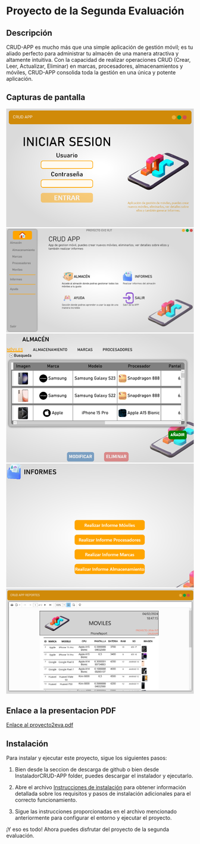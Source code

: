 # Proyecto de la Segunda Evaluación

## Descripción

CRUD-APP es mucho más que una simple aplicación de gestión móvil; es tu aliado perfecto 
para administrar tu almacén de una manera atractiva y altamente intuitiva. Con la capacidad 
de  realizar  operaciones  CRUD  (Crear,  Leer,  Actualizar,  Eliminar)  en  marcas,  procesadores, 
almacenamientos  y  móviles,  CRUD-APP  consolida  toda  la  gestión  en  una  única  y  potente  
aplicación.

## Capturas de pantalla

![Captura de pantalla 1](PROYECTO-EV2-RJT/CORE/IMAGES/HELP_IMAGES/help_Registration.png)
![Captura de pantalla 1](PROYECTO-EV2-RJT/CORE/IMAGES/HELP_IMAGES/help_MainWindow.png)
![Captura de pantalla 1](PROYECTO-EV2-RJT/CORE/IMAGES/HELP_IMAGES/help_WarehouseSection.png)
![Captura de pantalla 1](PROYECTO-EV2-RJT/CORE/IMAGES/HELP_IMAGES/help_ReportsSection.png)
![Captura de pantalla 1](PROYECTO-EV2-RJT/CORE/IMAGES/HELP_IMAGES/help_PhoneReportWindow.png)

## Enlace a la presentacion PDF


[Enlace al proyecto2eva.pdf](PROYECTO2EVA.pdf)

## Instalación

Para instalar y ejecutar este proyecto, sigue los siguientes pasos:

1. Bien desde la seccion de descarga de github o bien desde InstaladorCRUD-APP folder, puedes descargar el instalador y ejecutarlo.

2. Abre el archivo [Instrucciones de instalación](./SOFTWARE%20ADICIONAL%20NECESARIO/Readme.md) para obtener información detallada sobre los requisitos y pasos de instalación adicionales para el correcto funcionamiento.

3. Sigue las instrucciones proporcionadas en el archivo mencionado anteriormente para configurar el entorno y ejecutar el proyecto.

¡Y eso es todo! Ahora puedes disfrutar del proyecto de la segunda evaluación.

